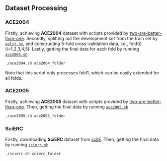 ## Dataset Processing

### ACE2004

Firstly, achieving **ACE2004** dataset with scripts provided by [two-are-better-than-one](https://github.com/LorrinWWW/two-are-better-than-one/tree/master/datasets).
Secondly, splitting out the development set from the train set by [`split.py`](https://github.com/Receiling/UniRE/data/split.py), and constructing 5-fold cross-validation data, i.e., fold{i} (i=1,2,3,4,5).
Lastly, getting the final data for each fold by running [`ace2004.sh`](https://github.com/Receiling/UniRE/data/ace2004.sh).
```bash
./ace2004.sh ace2004_folder
```
Note that this script only processes fold1, which can be easily extended for all folds.

### ACE2005

Firstly, achieving **ACE2005** dataset with scripts provided by [two-are-better-than-one](https://github.com/LorrinWWW/two-are-better-than-one/tree/master/datasets).
Then, getting the final data by running [`ace2005.sh`](https://github.com/Receiling/UniRE/data/ace2005.sh)
```bash
./ace2005.sh ace2005_folder
```

### SciERC

Firstly, downloading **SciERC** dataset from [sciIE](http://nlp.cs.washington.edu/sciIE/).
Then, getting the final data by running [`scierc.sh`](https://github.com/Receiling/UniRE/data/scierc.sh)
```bash
./scierc.sh scierc_folder
```



